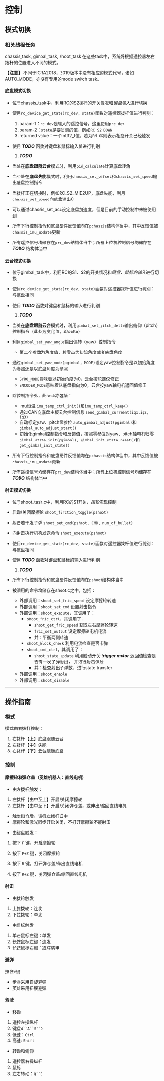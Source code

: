 # 控制

## 模式切换

### 相关线程任务

chassis_task, gimbal_task, shoot_task
在这些task中，系统将根据遥控器左右拨杆的位置进入不同的模式。

**【注意】** 不同于ICRA2018，2019版本中没有相应的模式代号，诸如AUTO_MODE，亦没有专用的mode switch task。

#### 底盘模式切换

* 位于chassis_task中，利用RC的S2拨杆的开关情况和*键盘输入*进行切换

* 使用`rc_device_get_state(rc_dev, state)`函数对遥控器拨杆值进行判别：
    1. param-1：`rc_dev`是输入的遥控信号，这里使用`prc_dev`
    2. param-2：`state`是要侦测的值，例如`RC_S2_DOWN`
    3. returned value：一个int32_t值，若为`RM_OK`则表示相应开关已经触发

* 使用 **_TODO_** 函数对键盘和鼠标输入值进行判别
    1. **_TODO_**

* 当处在**底盘跟随云台**模式时，利用`pid_calculate`计算底盘转角

* 当不处在**底盘失能**模式时，利用`chassis_set_offset`和`chassis_set_speed`输出底盘控制指令

* 当拨杆正在切换时，例如RC_S2_MID2UP，底盘失能，利用`chassis_set_speed`向底盘输出0

* 可以通过chassis_set_acc设定底盘加速度，但是目前的手动控制中未被使用到

* 所有下行控制指令和底盘硬件反馈值均在`pchassis`结构体当中，其中反馈值被`chassis_imu_update`更新

* 所有遥控信号均储存在`prc_dev`结构体当中；所有上位机控制信号均储存在 **_TODO_** 结构体当中

#### 云台模式切换

* 位于gimbal_task中，利用RC的S1、S2的开关情况和*键盘、鼠标的输入*进行切换

* 使用`rc_device_get_state(rc_dev, state)`函数对遥控器拨杆值进行判别：
    与底盘相同

* 使用 **_TODO_** 函数对键盘和鼠标的输入进行判别
    1. **_TODO_**

* 当处在**底盘跟随云台**模式时，利用`gimbal_set_pitch_delta`输出俯仰（pitch）控制指令（此处为变化值，即delta）

* 利用`gimbal_set_yaw_angle`输出偏转（yaw）控制指令
    - 第二个参数为角度值，其零点为初始角度或者底盘角度

* 通过`gimbal_set_yaw_mode(pgimbal, MODE)`设定yaw控制指令是以初始角度为参照还是以底盘角度为参照
    - `GYRO_MODE`意味着以初始角度为0，云台按陀螺仪修正
    - `ENCODER_MODE`意味着以底盘指向为0，云台按yaw轴电机返回值修正

* 除控制指令外，此task亦包括：
    - imu恒温
        `imu_temp_ctrl_init()`和`imu_temp_ctrl_keep()`
    - 通过CAN向底盘主板云台控制信息
        `send_gimbal_curreent(iq1,iq2, iq3)`
    - 自动标定yaw、pitch零参位
        `auto_gimbal_adjust(pgimbal)`和`gimbal_auto_adjust_start()`
    - 初始化gimbal控制指令和反馈值，按照零参位对yaw、pitch轴电机归零
        `gimbal_state_init(pgimbal)`，`gimbal_init_state_reset()`和`get_gimbal_init_state()`

* 所有下行控制指令和底盘硬件反馈值均在`pchassis`结构体当中，其中反馈值被`chassis_imu_update`更新

* 所有遥控信号均储存在`prc_dev`结构体当中；所有上位机控制信号均储存在 **_TODO_** 结构体当中

#### 射击模式切换

* 位于shoot_task.c中，利用RC的S1开关，*拨轮*实现控制

* 启动/关闭摩擦轮       `shoot_firction_toggle(pshoot)`
* 射击若干发子弹        `shoot_set_cmd(pshoot, CMD, num_of_bullet)`
* 向射击执行机构发送命令 `shoot_execute(pshoot)`

* 使用`rc_device_get_state(rc_dev, state)`函数对遥控器拨杆值进行判别：
    与底盘相同

* 使用 **_TODO_** 函数对键盘和鼠标的输入进行判别
    1. **_TODO_**

* 所有下行控制指令和底盘硬件反馈值均在`pshoot`结构体当中

* 被调用的命令均储存在shoot.c之中，包括：
    - 外部调用：`shoot_set_fric_speed`   设定摩擦轮转速
    - 外部调用：`shoot_set_cmd`          设置射击指令
    - 外部调用：`shoot_execute`，其调用了：
        - `shoot_fric_ctrl`，其调用了：
            - `shoot_get_fric_speed`    获取左右摩擦轮转速
            - `fric_set_output`         设定摩擦轮电机电流
            - 并：平衡两侧转速
        - `shoot_block_check`           利用电流检查是否卡弹
        - `shoot_cmd_ctrl`，其调用了：
            - `shoot_state_update`      利用~~触动开关~~ **_trigger motor_** 返回值检查是否有一发子弹射出，
            并进行射击保险
            - 并：检查射出子弹数、进行state transfer
    - 外部调用：`shoot_enable`
    - 外部调用：`shoot_disable`


---


## 操作指南
### 模式

模式由右拨杆控制：
1. 右拨杆【上】底盘跟随云台
2. 右拨杆【中】失能
3. 右拨杆【下】云台跟随底盘

### 控制

#### 摩擦轮和弹仓盖（英雄机器人：直线电机）

* 由左拨杆触发：
1. 左拨杆【由中至上】开启/关闭摩擦轮
2. 左拨杆【由中至下】开启/关闭弹仓盖，或伸出/缩回直线电机

- 触发指令后，请将左拨杆归中
- 摩擦轮和激光同步开启关闭，不打开摩擦轮不能射击

* 由键盘触发：
1. 按下 `F` 键，开启摩擦轮
2. 按下 `F+Z` 键，关闭摩擦轮

3. 按下 `R` 键，打开弹仓盖/伸出直线电机
4. 按下 `R+Z` 键，关闭弹仓盖/缩回直线电机

#### 射击

* 由拨轮触发
1. 上推拨轮：连发
2. 下拉拨轮：单发

* 由鼠标触发
1. 单击鼠标左键：单发
2. 长按鼠标左键：连发
3. 长按鼠标右键：追踪装甲

#### 避弹

按住`V`键

- 步兵采用自旋避弹
- 英雄采用扭腰避弹

#### 驾驶

* 移动

1. 遥控左操纵杆
2. 键盘`W``A``S``D`
3. 低速：`Ctrl`
4. 高速: `Shift`

* 转动和俯仰

1. 遥控器右操纵杆
2. 鼠标
3. 左右转动：`Q``E`
